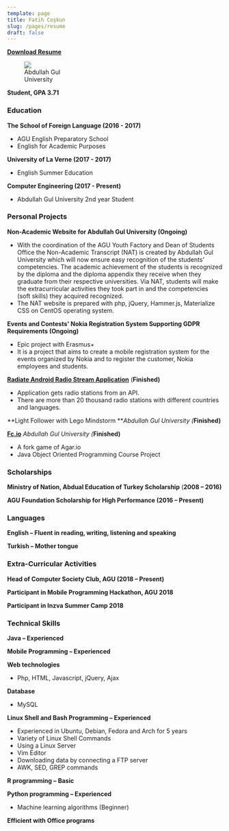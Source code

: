 ```yaml
---
template: page
title: Fatih Coşkun
slug: /pages/resume
draft: false
---
```

**[Download Resume](https://drive.google.com/uc?export=download&id=1ZmJOJ3O5cU2HSWurqyiy6xUgk4aBkYYN)**

<figure class="float-right" style="width: 120px">
	<img src="/media/Agu.png">
	<figcaption>Abdullah Gul University</figcaption>
</figure>

**Student, GPA 3.71**

### Education

**The School of Foreign Language (2016 - 2017)**

* AGU English Preparatory School
* English for Academic Purposes

**University of La Verne (2017 - 2017)**

* English Summer Education

**Computer Engineering (2017 - Present)**

* Abdullah Gul University 2nd year Student

### Personal Projects

**Non-Academic Website for Abdullah Gul University (Ongoing)**

* With the coordination of the AGU Youth Factory and Dean of Students Office the Non-Academic Transcript (NAT) is created by Abdullah Gul University which will now ensure easy recognition  of the students&#39; competencies. The academic achievement of the students is recognized by the diploma and the diploma appendix they receive when they graduate from their respective universities. Via NAT, students will make the extracurricular activities they took part in and the competencies (soft skills) they acquired recognized.
* The NAT website is prepared with php, jQuery, Hammer.js, Materialize CSS on CentOS operating system.

**Events and Contests' Nokia Registration System Supporting GDPR Requirements (Ongoing)**

* Epic project with Erasmus+
* It is a project that aims to create a mobile registration system for the events organized by Nokia and to register the customer, Nokia employees and students.

[**Radiate Android Radio Stream Application**](https://github.com/fcoskunn/Radiate) (**Finished)**

* Application gets radio stations from an API.
* There are more than 20 thousand radio stations with different countries and languages.

**Light Follower with Lego Mindstorm **_Abdullah Gul University (_**Finished)**

[**Fc.io**](https://github.com/fcoskunn/Fc.io) _Abdullah Gul University (_**Finished)**

* A fork game of Agar.io
* Java Object Oriented Programming Course Project

### Scholarships

**Ministry of Nation, Abdual Education of Turkey Scholarship** (**2008 – 2016)**

**AGU Foundation Scholarship for High Performance (2016 – Present)**

### Languages

**English – Fluent in reading, writing, listening and speaking**

**Turkish – Mother tongue**

### Extra-Curricular Activities

**Head of Computer Society Club, AGU (2018 – Present)**

**Participant in Mobile Programming Hackathon, AGU 2018**

**Participant in Inzva Summer Camp 2018**

### Technical Skills

**Java – Experienced**

**Mobile Programming – Experienced**

**Web technologies**

* Php, HTML, Javascript, jQuery, Ajax

**Database**

* MySQL

**Linux Shell and Bash Programming – Experienced**

* Experienced in Ubuntu, Debian, Fedora and Arch for 5 years
* Variety of Linux Shell Commands
* Using a Linux Server
* Vim Editor
* Downloading data by connecting a FTP server
* AWK, SED, GREP commands

**R programming –**  **Basic**

**Python programming – Experienced**

* Machine learning algorithms (Beginner)

**Efficient with Office programs**
